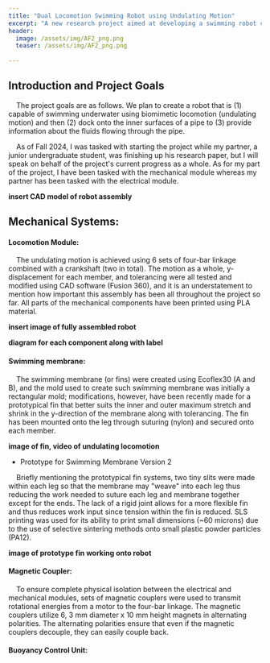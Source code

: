 ```yaml
---
title: "Dual Locomotion Swimming Robot using Undulating Motion"
excerpt: "A new research project aimed at developing a swimming robot capable of diving underwater, docking on the inner walls of a pipe, and sensing liquids flowing through."
header:
  image: /assets/img/AF2_png.png
  teaser: /assets/img/AF2_png.png
   
---
```

## Introduction and Project Goals
&nbsp;&nbsp;&nbsp;&nbsp;The project goals are as follows. We plan to create a robot that is (1) capable of swimming underwater using biomimetic locomotion (undulating motion) and then (2) dock onto the inner surfaces of a pipe to (3) provide information about the fluids flowing through the pipe.

&nbsp;&nbsp;&nbsp;&nbsp;As of Fall 2024, I was tasked with starting the project while my partner, a junior undergraduate student, was finishing up his research paper, but I will speak on behalf of the project's current progress as a whole. As for my part of the project, I have been tasked with the mechanical module whereas my partner has been tasked with the electrical module.

**insert CAD model of robot assembly**

## Mechanical Systems:
#### Locomotion Module:
&nbsp;&nbsp;&nbsp;&nbsp;The undulating motion is achieved using 6 sets of four-bar linkage combined with a crankshaft (two in total). The motion as a whole, y-displacement for each member, and tolerancing were all tested and modified using CAD software (Fusion 360), and it is an understatement to mention how important this assembly has been all throughout the project so far. All parts of the mechanical components have been printed using PLA material.

**insert image of fully assembled robot**

**diagram for each component along with label**

#### Swimming membrane:
&nbsp;&nbsp;&nbsp;&nbsp;The swimming membrane (or fins) were created using Ecoflex30 (A and B), and the mold used to create such swimming membrane was initially a rectangular mold; modifications, however, have been recently made for a prototypical fin that better suits the inner and outer maximum stretch and shrink in the y-direction of the membrane along with tolerancing. The fin has been mounted onto the leg through suturing (nylon) and secured onto each member. 

**image of fin, video of undulating locomotion**

* Prototype for Swimming Membrane Version 2

&nbsp;&nbsp;&nbsp;&nbsp;Briefly mentioning the prototypical fin systems, two tiny slits were made within each leg so that the membrane may "weave" into each leg thus reducing the work needed to suture each leg and membrane together except for the ends. The lack of a rigid joint allows for a more flexible fin and thus reduces work input since tension within the fin is reduced. SLS printing was used for its ability to print small dimensions (~60 microns) due to the use of selective sintering methods onto small plastic powder particles (PA12). 

**image of prototype fin working onto robot**

#### Magnetic Coupler:
&nbsp;&nbsp;&nbsp;&nbsp;To ensure complete physical isolation between the electrical and mechanical modules, sets of magnetic couplers were used to transmit rotational energies from a motor to the four-bar linkage. The magnetic couplers utilize 6, 3 mm diameter x 10 mm height magnets in alternating polarities. The alternating polarities ensure that even if the magnetic couplers decouple, they can easily couple back.

#### Buoyancy Control Unit:







